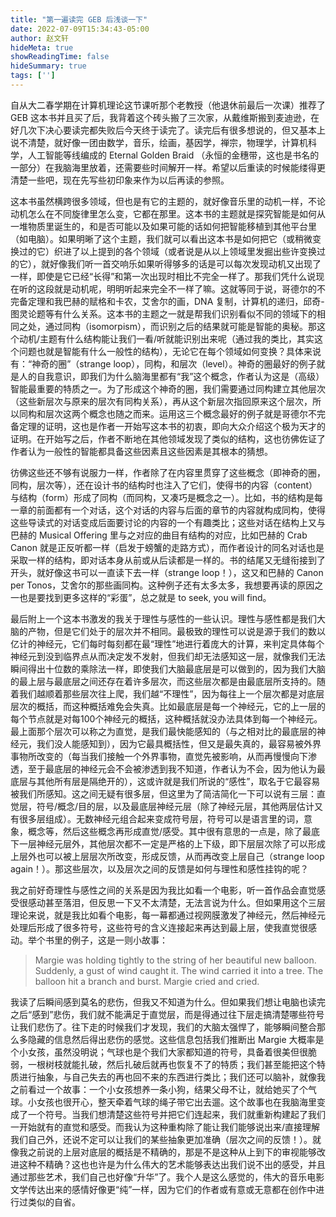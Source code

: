 ```yaml
---
title: "第一遍读完 GEB 后浅谈一下"
date: 2022-07-09T15:34:43-05:00
author: 赵文轩
hideMeta: true
showReadingTime: false
hideSummary: true
tags: ['']
---
```


自从大二春学期在计算机理论这节课听那个老教授（他退休前最后一次课）推荐了 GEB 这本书并且买了后，我背着这个砖头搬了三次家，从戴维斯搬到麦迪逊，在好几次下决心要读完都失败后今天终于读完了。读完后有很多想说的，但又基本上说不清楚，就好像一团由数学，音乐，绘画，基因学，禅宗，物理学，计算机科学，人工智能等线编成的 Eternal Golden Braid （永恒的金穗带，这也是书名的一部分）在我脑海里放着，还需要些时间解开一样。希望以后重读的时候能缕得更清楚一些吧，现在先写些初印象来作为以后再读的参照。

这本书虽然横跨很多领域，但也是有它的主题的，就好像音乐里的动机一样，不论动机怎么在不同旋律里怎么变，它都在那里。这本书的主题就是探究智能是如何从一堆物质里诞生的，和是否可能以及如果可能的话如何把智能移植到其他平台里（如电脑）。如果明晰了这个主题，我们就可以看出这本书是如何把它（或稍微变换过的它）织进了以上提到的各个领域（或者说是从以上领域里发掘出些许变换过的它），就好像我们听一首交响乐如果听得够多的话是可以每次发现动机又出现了一样，即使是它已经“长得”和第一次出现时相比不完全一样了。那我们凭什么说现在听的这段就是动机呢，明明听起来完全不一样了嘛。这就等同于说，哥德尔的不完备定理和我巴赫的赋格和卡农，艾舍尔的画，DNA 复制，计算机的递归，邱奇-图灵论题等有什么关系。这本书的主题之一就是帮我们识别看似不同的领域下的相同之处，通过同构（isomorpism），而识别之后的结果就可能是智能的奥秘。那这个动机/主题有什么结构能让我们一看/听就能识别出来呢（通过我的类比，其实这个问题也就是智能有什么一般性的结构），无论它在每个领域如何变换？具体来说有：“神奇的圈”（strange loop），同构，和层次（level）。神奇的圈最好的例子就是人的自我意识，即我们为什么脑海里都有“我”这个概念，作者认为这是（高级）智能最重要的特质之一。为了形成这个神奇的圈，我们需要通过同构建立其他层次（这些新层次与原来的层次有同构关系），再从这个新层次指回原来这个层次，所以同构和层次这两个概念也随之而来。运用这三个概念最好的例子就是哥德尔不完备定理的证明，这也是作者一开始写这本书的初衷，即向大众介绍这个极为天才的证明。在开始写之后，作者不断地在其他领域发现了类似的结构，这也彷佛佐证了作者认为一般性的智能都具备这些因素且这些因素是其根本的猜想。

彷佛这些还不够有说服力一样，作者除了在内容里贯穿了这些概念（即神奇的圈，同构，层次等），还在设计书的结构时也注入了它们，使得书的内容（content）与结构（form）形成了同构（而同构，又凑巧是概念之一）。比如，书的结构是每一章的前面都有一个对话，这个对话的内容与后面的章节的内容就构成同构，使得这些导读式的对话变成后面要讨论的内容的一个有趣类比；这些对话在结构上又与巴赫的 Musical Offering 里与之对应的曲目有结构的对应，比如巴赫的 Crab Canon 就是正反听都一样（启发于螃蟹的走路方式），而作者设计的同名对话也是采取一样的结构，即对话本身从前或从后读都是一样的。书的结尾又无缝衔接到了开头，就好像这书可以一直读下去一样（strange loop！），这又和巴赫的 Canon per Tonos，艾舍尔的那些画同构。这种例子还有太多太多，我想要再读的原因之一也是要找到更多这样的“彩蛋”，总之就是 to seek, you will find。

最后附上一个这本书激发的我关于理性与感性的一些认识。理性与感性都是我们大脑的产物，但是它们处于的层次并不相同。最极致的理性可以说是源于我们的数以亿计的神经元，它们每时每刻都在最“理性”地进行着庞大的计算，来判定具体每个神经元到没到临界点从而决定发不发射，但我们却无法感知这一层，就像我们无法瞬间得出十位数的乘除法一样，即使我们大脑最底层是可以做到的，因为我们大脑的最上层与最底层之间还存在着许多层次，而这些层次都是由最底层所支持的。随着我们越顺着那些层次往上爬，我们越“不理性”，因为每往上一个层次都是对底层层次的概括，而这种概括难免会失真。比如最底层是每一个神经元，它的上一层的每个节点就是对每100个神经元的概括，这种概括就没办法具体到每一个神经元。最上面那个层次可以称之为直觉，是我们最快能感知的（与之相对比的最底层的神经元，我们没人能感知到），因为它最具概括性，但又是最失真的，最容易被外界事物所改变的（每当我们接触一个外界事物，直觉先被影响，从而再慢慢向下渗透，至于最底层的神经元会不会被渗透到我不知道，作者认为不会，因为他认为最底层与其他所有层是隔绝开的），这或许就是我们所说的“感性”，取名于它最容易被我们所感知。这之间无疑有很多层，但这里为了简洁简化一下可以说有三层：直觉层，符号/概念/目的层，以及最底层神经元层（除了神经元层，其他两层估计又有很多层组成）。无数神经元组合起来变成符号层，符号可以是语言里的词，意象，概念等，然后这些概念再形成直觉/感受。其中很有意思的一点是，除了最底下一层神经元层外，其他层次都不一定是严格的上下级，即下层层次除了可以形成上层外也可以被上层层次所改变，形成反馈，从而再改变上层自己（strange loop again！）。那这些层次，以及层次之间的反馈是如何与理性和感性挂钩的呢？

我之前好奇理性与感性之间的关系是因为我比如看一个电影，听一首作品会直觉感受很感动甚至落泪，但反思一下又不太清楚，无法言说为什么。但如果用这个三层理论来说，就是我比如看个电影，每一幕都通过视网膜激发了神经元，然后神经元处理后形成了很多符号，这些符号的含义连接起来再达到最上层，使我直觉很感动。举个书里的例子，这是一则小故事：

> Margie was holding tightly to the string of her beautiful new balloon. Suddenly, a gust of wind caught it. The wind carried it into a tree. The balloon hit a branch and burst. Margie cried and cried.

我读了后瞬间感到莫名的悲伤，但我又不知道为什么。但如果我们想让电脑也读完之后“感到”悲伤，我们就不能满足于直觉层，而是得通过往下层走搞清楚哪些符号让我们悲伤了。往下走的时候我们才发现，我们的大脑太强悍了，能够瞬间整合那么多隐藏的信息然后得出悲伤的感觉。这些信息包括我们推断出 Margie 大概率是个小女孩，虽然没明说；气球也是个我们大家都知道的符号，具备着很美但很脆弱，一根树枝就能扎破，然后扎破后就再也恢复不了的特质；我们甚至能把这个特质进行抽象，与自己失去的再也回不来的东西进行类比；我们还可以脑补，就像我之前看过一个故事：一个小女孩想养一条小狗，结果父母不让，就给她买了个气球。小女孩也很开心，整天牵着气球的绳子带它出去遛。这个故事也在我脑海里变成了一个符号。当我们想清楚这些符号并把它们连起来，我们就重新构建起了我们一开始就有的直觉和感受。而我认为这种重构除了能让我们能够说出来/直接理解我们自己外，还说不定可以让我们的某些抽象更加准确（层次之间的反馈！）。就像我之前说的上层对底层的概括是不精确的，那是不是这种从上到下的审视能够改进这种不精确？这也也许是为什么伟大的艺术能够表达出我们说不出的感受，并且通过那些艺术，我们自己也好像“升华”了。我个人是这么感觉的，伟大的音乐电影文学传达出来的感情好像更“纯”一样，因为它们的作者或有意或无意都在创作中进行过类似的自省。
